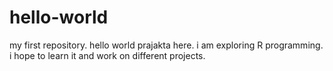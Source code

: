 # hello-world
my first repository. 
hello world
prajakta here. i am exploring R programming. i hope to learn it and work on different projects.
